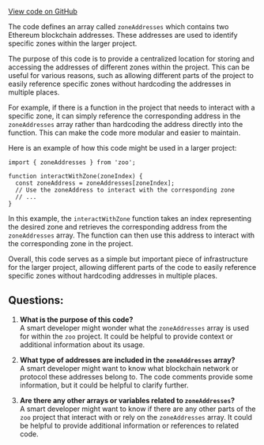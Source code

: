 [View code on GitHub](zoo-labs/zoo/blob/master/app/utils/zoneAddresses.ts)

The code defines an array called `zoneAddresses` which contains two Ethereum blockchain addresses. These addresses are used to identify specific zones within the larger project. 

The purpose of this code is to provide a centralized location for storing and accessing the addresses of different zones within the project. This can be useful for various reasons, such as allowing different parts of the project to easily reference specific zones without hardcoding the addresses in multiple places. 

For example, if there is a function in the project that needs to interact with a specific zone, it can simply reference the corresponding address in the `zoneAddresses` array rather than hardcoding the address directly into the function. This can make the code more modular and easier to maintain.

Here is an example of how this code might be used in a larger project:

```
import { zoneAddresses } from 'zoo';

function interactWithZone(zoneIndex) {
  const zoneAddress = zoneAddresses[zoneIndex];
  // Use the zoneAddress to interact with the corresponding zone
  // ...
}
```

In this example, the `interactWithZone` function takes an index representing the desired zone and retrieves the corresponding address from the `zoneAddresses` array. The function can then use this address to interact with the corresponding zone in the project.

Overall, this code serves as a simple but important piece of infrastructure for the larger project, allowing different parts of the code to easily reference specific zones without hardcoding addresses in multiple places.
## Questions: 
 1. **What is the purpose of this code?**\
A smart developer might wonder what the `zoneAddresses` array is used for within the `zoo` project. It could be helpful to provide context or additional information about its usage.

2. **What type of addresses are included in the `zoneAddresses` array?**\
A smart developer might want to know what blockchain network or protocol these addresses belong to. The code comments provide some information, but it could be helpful to clarify further.

3. **Are there any other arrays or variables related to `zoneAddresses`?**\
A smart developer might want to know if there are any other parts of the `zoo` project that interact with or rely on the `zoneAddresses` array. It could be helpful to provide additional information or references to related code.